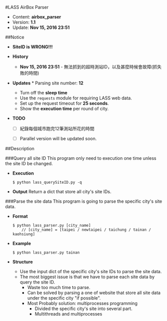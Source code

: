 #LASS AirBox Parser
* Content: **airbox_parser**
* Version: **1.1**
* Update: **Nov 15, 2016 23:51**




##Notice
* **SiteID is WRONG!!!**

* **History**
	* **Nov 15, 2016 23:51** - 無法抓到的超時測站ID，以及甚麼時候會故障(抓失敗的時間)

* **Updates**
    	* Parsing site number: **12**
	* Turn off the **sleep time**
	* Use the ```requests``` module for requiring LASS web data.
	* Set up the request timeout for **25 seconds**.
	* Show the **execution time** per round of city.

* **TODO**
	* [ ] 紀錄每個城市跑完12筆測站所花的時間
	* [ ] Parallel version will be updated soon.




##Description

###Query all site ID
This program only need to execution one time unless the site ID be changed.
* **Execution**
	```
	$ python lass_querySiteID.py -q
	```

* **Output**
	Return a dict that store all city's site IDs.



###Parse the site data
This program is going to parse the specific city's site data.
* **Format**
	```
	$ python lass_parser.py [city_name]
		// [city_name] = [taipei / newtaipei / taichung / tainan / kaohsiung]
	```

* **Example**
	```
	$ python lass_parser.py tainan
	```

* **Structure**
	* Use the input dict of the specific city's site IDs to parse the site data.
	* The most biggest issue is that we have to parse each site data by query the site ID.
		* Waste too much time to parse.
		* Can be solved by parsing a one of website that store all site data under the specific city "if possible".
		* Most Probably solution: multiprocesses programming
			* Divided the specific city's site into several part.
			* Multithreads and multiprocesses
